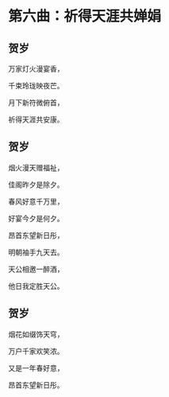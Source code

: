 # 第六曲：祈得天涯共婵娟

## 贺岁

万家灯火漫宴香，

千束玲珑映夜芒。

月下新符微俯首，

祈得天涯共安康。

&#x20;

## 贺岁

烟火漫天赠福祉，

佳阁昨夕是除夕。

春风好意千万里，

好宴今夕是何夕。

昂首东望新日彤，

明朝袖手九天去。

天公相邀一醉酒，

他日我定胜天公。

&#x20;

## 贺岁

烟花如缀饰天穹，

万户千家欢笑浓。

又是一年春好意，

昂首东望新日彤。
